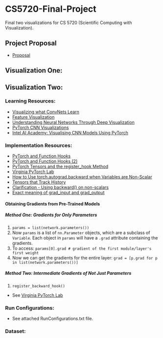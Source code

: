 # CS5720-Final-Project
Final two visualizations for CS 5720 (Scientific Computing with Visualization). 

## Project Proposal
* [Proposal](https://docs.google.com/document/d/1_HCKTHz8wSD9y48NpfAA3F-t9V3hiOMYgpq0Dt18YxY/edit?usp=sharing)

## Visualization One:

## Visualization Two:
### Learning Resources:
* [Visualizing what ConvNets Learn](http://cs231n.github.io/understanding-cnn/)
* [Feature Visualization](https://distill.pub/2017/feature-visualization/)
* [Understanding Neural Networks Through Deep Visualization](http://yosinski.com/deepvis)
* [PyTorch CNN Visualizations](https://github.com/utkuozbulak/pytorch-cnn-visualizations)
* [Intel AI Academy: Visualising CNN Models Using PyTorch](https://software.intel.com/en-us/articles/visualising-cnn-models-using-pytorch)

### Implementation Resources:
* [PyTorch and Function Hooks](http://pytorch.org/tutorials/beginner/former_torchies/nn_tutorial.html#forward-and-backward-function-hooks)
* [PyTorch and Function Hooks (2)]([https://discuss.pytorch.org/t/how-to-extract-features-of-an-image-from-a-trained-model/119/23)
* [PyTorch Tensors and the register_hook Method](http://pytorch.org/docs/master/autograd.html#torch.Tensor.register_hook)
* [Virginia PyTorch Lab](http://www.cs.virginia.edu/~vicente/vislang/notebooks/pytorch-lab.html)
* [How to Use torch.autograd.backward when Variables are Non-Scalar](https://discuss.pytorch.org/t/how-to-use-torch-autograd-backward-when-variables-are-non-scalar/4191)
* [Tensors that Track History](http://pytorch.org/tutorials/beginner/former_torchies/autograd_tutorial.html)
* [Clarification - Using backward() on non-scalars](https://discuss.pytorch.org/t/clarification-using-backward-on-non-scalars/1059)
* [Exact meaning of grad_input and grad_output](https://discuss.pytorch.org/t/exact-meaning-of-grad-input-and-grad-output/14186/2)

#### Obtaining Gradients from Pre-Trained Models
##### Method One: Gradients for Only Parameters
1. `params = list(network.parameters())`
2. Now `params` is a list of `nn.Parameter` objects, which are a subclass of `Variable`. Each object in `params` will have a `.grad` attribute containing the gradients.
3. To access: `params[0].grad # gradient of the first module/layer's first weight`
4. Now we can get the gradients for the entire layer: `grad = [p.grad for p in list(network.parameters())]`
##### Method Two: Intermediate Gradients of Not Just Parameters
1. `register_backward_hook()`
* See [Virginia PyTorch Lab](http://www.cs.virginia.edu/~vicente/vislang/notebooks/pytorch-lab.html)

### Run Configurations:
* See attached RunConfigurations.txt file.


### Dataset:

